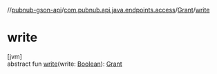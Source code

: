 //[pubnub-gson-api](../../../index.md)/[com.pubnub.api.java.endpoints.access](../index.md)/[Grant](index.md)/[write](write.md)

# write

[jvm]\
abstract fun [write](write.md)(write: [Boolean](https://kotlinlang.org/api/core/kotlin-stdlib/kotlin/-boolean/index.html)): [Grant](index.md)
